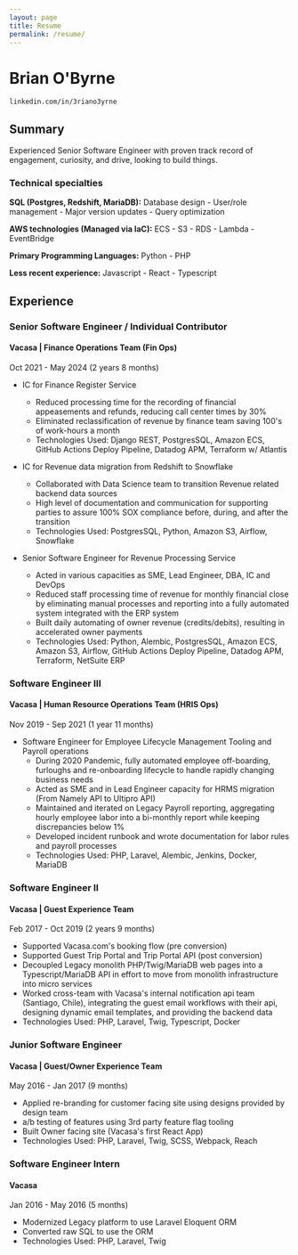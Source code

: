 ```yaml
---
layout: page
title: Resume
permalink: /resume/
---
```


# Brian O'Byrne

```
linkedin.com/in/3riano3yrne
```
## Summary

Experienced Senior Software Engineer with proven track record of engagement, curiosity, and drive, looking to build things. 

### Technical specialties

**SQL (Postgres, Redshift, MariaDB):** Database design - User/role management - Major version updates - Query optimization

**AWS technologies (Managed via IaC):** ECS - S3 - RDS - Lambda - EventBridge

**Primary Programming Languages:** Python - PHP

**Less recent experience:** Javascript - React - Typescript 

## Experience

### Senior Software Engineer / Individual Contributor
#### Vacasa | Finance Operations Team (Fin Ops)
Oct 2021 - May 2024 (2 years 8 months)

* IC for Finance Register Service
  * Reduced processing time for the recording of financial appeasements and refunds, reducing call center times by 30% 
  * Eliminated reclassification of revenue by finance team saving 100's of work-hours a month 
  * Technologies Used: Django REST, PostgresSQL, Amazon ECS, GitHub Actions Deploy Pipeline, Datadog APM, Terraform w/ Atlantis

* IC for Revenue data migration from Redshift to Snowflake
  * Collaborated with Data Science team to transition Revenue related backend data sources
  * High level of documentation and communication for supporting parties to assure 100% SOX compliance before, during, and after the transition 
  * Technologies Used: PostgresSQL, Python, Amazon S3, Airflow, Snowflake

* Senior Software Engineer for Revenue Processing Service
  * Acted in various capacities as SME, Lead Engineer, DBA, IC and DevOps
  * Reduced staff processing time of revenue for monthly financial close by eliminating manual processes and reporting into a fully automated system integrated with the ERP system
  * Built daily automating of owner revenue (credits/debits), resulting in accelerated owner payments
  * Technologies Used: Python, Alembic, PostgresSQL, Amazon ECS, Amazon S3, Airflow, GitHub Actions Deploy Pipeline, Datadog APM, Terraform, NetSuite ERP

### Software Engineer III
#### Vacasa | Human Resource Operations Team (HRIS Ops)
Nov 2019 - Sep 2021 (1 year 11 months)

* Software Engineer for Employee Lifecycle Management Tooling and Payroll operations
  * During 2020 Pandemic, fully automated employee off-boarding, furloughs and re-onboarding lifecycle to handle rapidly changing business needs
  * Acted as SME and in Lead Engineer capacity for HRMS migration (From Namely API to Ultipro API)
  * Maintained and iterated on Legacy Payroll reporting, aggregating hourly employee labor into a bi-monthly report while keeping discrepancies below 1%
  * Developed incident runbook and wrote documentation for labor rules and payroll processes
  * Technologies Used: PHP, Laravel, Alembic, Jenkins, Docker, MariaDB
 
### Software Engineer II
#### Vacasa | Guest Experience Team
Feb 2017 - Oct 2019 (2 years 9 months)

* Supported Vacasa.com's booking flow (pre conversion) 
* Supported Guest Trip Portal and Trip Portal API (post conversion)
* Decoupled Legacy monolith PHP/Twig/MariaDB web pages into a Typescript/MariaDB API in effort to move from monolith infrastructure into micro services
* Worked cross-team with Vacasa's internal notification api
team (Santiago, Chile), integrating the guest email workflows with their api, designing dynamic email templates, and providing the backend data
* Technologies Used: PHP, Laravel, Twig, Typescript, Docker

### Junior Software Engineer
#### Vacasa | Guest/Owner Experience Team
May 2016 - Jan 2017 (9 months)

* Applied re-branding for customer facing site using designs provided by design team
* a/b testing of features using 3rd party feature flag tooling
* Built Owner facing site (Vacasa's first React App)
* Technologies Used: PHP, Laravel, Twig, SCSS, Webpack, Reach

### Software Engineer Intern
#### Vacasa 
Jan 2016 - May 2016 (5 months)

* Modernized Legacy platform to use Laravel Eloquent ORM
* Converted raw SQL to use the ORM
* Technologies Used: PHP, Laravel, Twig